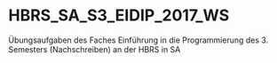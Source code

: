 # HBRS_SA_S3_EIDIP_2017_WS
Übungsaufgaben des Faches Einführung in die Programmierung des 3. Semesters (Nachschreiben) an der HBRS in SA
